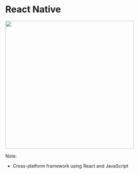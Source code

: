 # React Native
<img src="img/react-native-phones.png" height="400" />

Note:
- Cross-platform framework using React and JavaScript